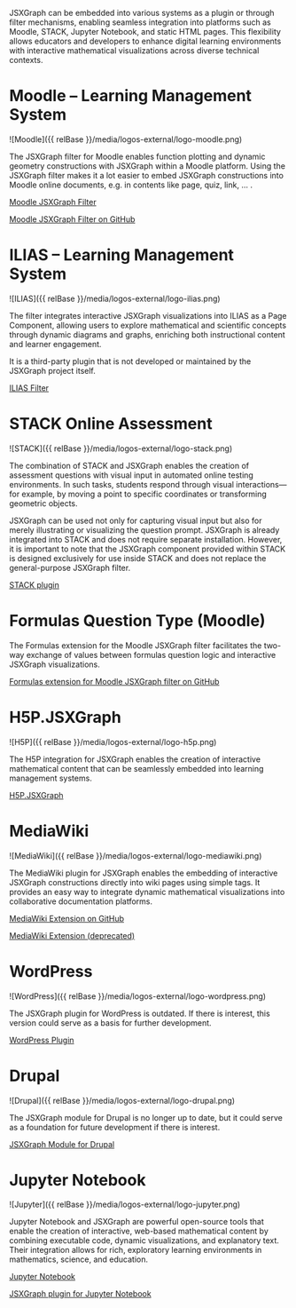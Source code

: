 <style>
#section-plugins img {
    width: 125px;
    height: auto;
}
</style>

JSXGraph can be embedded into various systems as a plugin or through filter mechanisms, enabling seamless integration into platforms such as Moodle, STACK, Jupyter Notebook, and static HTML pages. This flexibility allows educators and developers to enhance digital learning environments with interactive mathematical visualizations across diverse technical contexts.

# Moodle – Learning Management System

![Moodle]({{ relBase }}/media/logos-external/logo-moodle.png)

The JSXGraph filter for Moodle enables function plotting and dynamic geometry constructions with JSXGraph within a Moodle platform.
Using the JSXGraph filter makes it a lot easier to embed JSXGraph constructions into Moodle online documents, e.g. in contents like page, quiz, link, ... .

[Moodle JSXGraph Filter](https://moodle.org/plugins/filter_jsxgraph)

[Moodle JSXGraph Filter on GitHub](https://github.com/jsxgraph/moodle-filter_jsxgraph)


# ILIAS – Learning Management System

![ILIAS]({{ relBase }}/media/logos-external/logo-ilias.png)

The filter integrates interactive JSXGraph visualizations into ILIAS as a Page Component, allowing users to explore mathematical and scientific concepts through dynamic diagrams and graphs, enriching both instructional content and learner engagement. 

It is a third-party plugin that is not developed or maintained by the JSXGraph project itself.

[ILIAS Filter](https://docu.ilias.de/ilias.php?baseClass=ilrepositorygui&cmdNode=xv:mg:9y&cmdClass=ilDclDetailedViewGUI&cmd=renderRecord&ref_id=3342&record_id=12913&table_id=1&tableview_id=379)


# STACK Online Assessment

![STACK]({{ relBase }}/media/logos-external/logo-stack.png)

The combination of STACK and JSXGraph enables the creation of assessment questions with visual input in automated online testing environments. In such tasks, students respond through visual interactions—for example, by moving a point to specific coordinates or transforming geometric objects. 

JSXGraph can be used not only for capturing visual input but also for merely illustrating or visualizing the question prompt. JSXGraph is already integrated into STACK and does not require separate installation. However, it is important to note that the JSXGraph component provided within STACK is designed exclusively for use inside STACK and does not replace the general-purpose JSXGraph filter.

[STACK plugin](https://docs.stack-assessment.org/en/Specialist_tools/JSXGraph/)

# Formulas Question Type (Moodle)

The Formulas extension for the Moodle JSXGraph filter facilitates the two-way exchange of values between formulas question logic and interactive JSXGraph visualizations.

[Formulas extension for Moodle JSXGraph filter on GitHub](https://github.com/jsxgraph/moodleformulas_jsxgraph)

# H5P.JSXGraph

![H5P]({{ relBase }}/media/logos-external/logo-h5p.png)

The H5P integration for JSXGraph enables the creation of interactive mathematical content that can be seamlessly embedded into learning management systems.

[H5P.JSXGraph](https://github.com/jsxgraph/H5P.JSXGraph/tree/security)


# MediaWiki

![MediaWiki]({{ relBase }}/media/logos-external/logo-mediawiki.png)

The MediaWiki plugin for JSXGraph enables the embedding of interactive JSXGraph constructions directly into wiki pages using simple tags. It provides an easy way to integrate dynamic mathematical visualizations into collaborative documentation platforms.

[MediaWiki Extension on GitHub](https://github.com/jsxgraph/jsxgraph/tree/main/plugins/mediawiki)

[MediaWiki Extension (deprecated)](https://www.mediawiki.org/w/index.php?oldid=2495951)

# WordPress

![WordPress]({{ relBase }}/media/logos-external/logo-wordpress.png)

The JSXGraph plugin for WordPress is outdated.
If there is interest, this version could serve as a basis for further development.

[WordPress Plugin](https://wordpress.org/plugins/jsxgraph/)

# Drupal

![Drupal]({{ relBase }}/media/logos-external/logo-drupal.png)

The JSXGraph module for Drupal is no longer up to date, but it could serve as a foundation for future development if there is interest.

[JSXGraph Module for Drupal](https://www.drupal.org/project/jsxgraph)

# Jupyter Notebook

![Jupyter]({{ relBase }}/media/logos-external/logo-jupyter.png)

Jupyter Notebook and JSXGraph are powerful open-source tools that enable the creation of interactive, web-based mathematical content by combining executable code, dynamic visualizations, and explanatory text. Their integration allows for rich, exploratory learning environments in mathematics, science, and education.

[Jupyter Notebook](https://jupyter.org)

[JSXGraph plugin for Jupyter Notebook]( https://pypi.org/project/jsxgraph-magic/)


